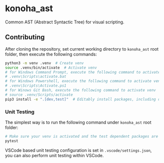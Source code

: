# konoha_ast

Common AST (Abstract Syntactic Tree) for visual scripting.

## Contributing

After cloning the repository, set current working directory to `konoha_ast` root folder, then execute the following commands:

```bash
python3 -m venv .venv  # Create venv
source .venv/bin/activate  # Activate venv
# for Windows Command Prompt, execute the following command to activate venv
# .venv\Scripts\activate.bat
# for Windows Powershell, execute the following command to activate venv
# .venv\Scripts\Activate.ps1
# for Winows Git Bash, execute the following command to activate venv
# source .venv/Scripts/activate
pip3 install -e ".[dev,test]"  # Editably install packages, including dev and test dependent packages
```

### Unit Testing

The simplest way is to run the following command under `konoha_ast` root folder:

```bash
# Make sure your venv is activated and the test dependent packages are installed
pytest
```

VSCode based unit testing configuration is set in `.vscode/settings.json`, you can also perform unit testing within VSCode.
